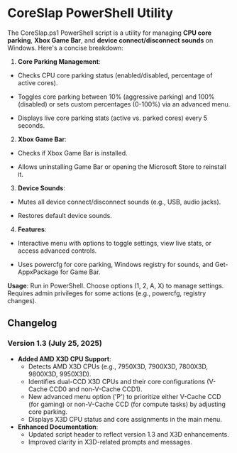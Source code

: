 # CoreSlap PowerShell Utility

The CoreSlap.ps1 PowerShell script is a utility for managing **CPU core parking**, **Xbox Game Bar**, and **device connect/disconnect sounds** on Windows. Here's a concise breakdown:

1. **Core Parking Management**:

  - Checks CPU core parking status (enabled/disabled, percentage of active cores).

  - Toggles core parking between 10% (aggressive parking) and 100% (disabled) or sets custom percentages (0-100%) via an advanced menu.

  - Displays live core parking stats (active vs. parked cores) every 5 seconds.

2. **Xbox Game Bar**:

  - Checks if Xbox Game Bar is installed.

  - Allows uninstalling Game Bar or opening the Microsoft Store to reinstall it.

3. **Device Sounds**:

  - Mutes all device connect/disconnect sounds (e.g., USB, audio jacks).

  - Restores default device sounds.

4. **Features**:

  - Interactive menu with options to toggle settings, view live stats, or access advanced controls.

  - Uses powercfg for core parking, Windows registry for sounds, and Get-AppxPackage for Game Bar.

**Usage**: Run in PowerShell. Choose options (1, 2, A, X) to manage settings. Requires admin privileges for some actions (e.g., powercfg, registry changes).

## Changelog

### Version 1.3 (July 25, 2025)
- **Added AMD X3D CPU Support**:
  - Detects AMD X3D CPUs (e.g., 7950X3D, 7900X3D, 7800X3D, 9800X3D, 9950X3D).
  - Identifies dual-CCD X3D CPUs and their core configurations (V-Cache CCD0 and non-V-Cache CCD1).
  - New advanced menu option ('P') to prioritize either V-Cache CCD (for gaming) or non-V-Cache CCD (for compute tasks) by adjusting core parking.
  - Displays X3D CPU status and core assignments in the main menu.
- **Enhanced Documentation**:
  - Updated script header to reflect version 1.3 and X3D enhancements.
  - Improved clarity in X3D-related prompts and messages.